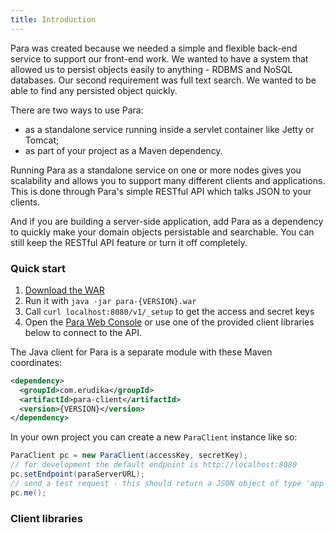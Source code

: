 ```yaml
---
title: Introduction
---
```


Para was created because we needed a simple and flexible back-end service to support our front-end work.
We wanted to have a system that allowed us to persist objects easily to anything - RDBMS and NoSQL databases.
Our second requirement was full text search. We wanted to be able to find any persisted object quickly.

There are two ways to use Para:
- as a standalone service running inside a servlet container like Jetty or Tomcat;
- as part of your project as a Maven dependency.

Running Para as a standalone service on one or more nodes gives you scalability and allows you to support
many different clients and applications. This is done through Para's simple RESTful API which talks JSON to your clients.

And if you are building a server-side application, add Para as a dependency to quickly make your domain objects
persistable and searchable. You can still keep the RESTful API feature or turn it off completely.

### Quick start

1. [Download the WAR](https://github.com/erudika/para/releases)
2. Run it with `java -jar para-{VERSION}.war`
3. Call `curl localhost:8080/v1/_setup` to get the access and secret keys
4. Open the [Para Web Console](https://console.paraio.org) or use one of the provided
client libraries below to connect to the API.

The Java client for Para is a separate module with these Maven coordinates:

```xml
<dependency>
  <groupId>com.erudika</groupId>
  <artifactId>para-client</artifactId>
  <version>{VERSION}</version>
</dependency>
```

In your own project you can create a new `ParaClient` instance like so:

```java
ParaClient pc = new ParaClient(accessKey, secretKey);
// for development the default endpoint is http://localhost:8080
pc.setEndpoint(paraServerURL);
// send a test request - this should return a JSON object of type 'app'
pc.me();
```

### Client libraries

<div class="row">
  <div class="col-sm-4 text-center">
		<a href="https://github.com/Erudika/para/tree/master/para-client" class="btn-client">
			<i class="devicon-java-plain-wordmark"></i>
		</a>
	</div>
  <div class="col-sm-4 text-center">
		<a href="https://github.com/Erudika/para-client-js" class="btn-client">
			<i class="devicon-javascript-plain"></i>
		</a>
	</div>
  <div class="col-sm-4 text-center">
		<a href="https://github.com/Erudika/para-client-php" class="btn-client">
			<i class="devicon-php-plain"></i>
		</a>
	</div>
</div>
<div class="row">
	<div class="col-sm-4 text-center">
		<a href="https://github.com/Erudika/para-client-csharp" class="btn-client">
			<i class="devicon-dot-net-plain-wordmark"></i>
		</a>
	</div>
  <div class="col-sm-4 text-center">
		<a href="https://github.com/Erudika/para-client-android" class="btn-client">
			<i class="devicon-android-plain-wordmark"></i>
		</a>
	</div>
  <div class="col-sm-4 text-center">
		<a href="https://github.com/Erudika/para-client-ios" class="btn-client">
			<i class="devicon-apple-original"></i>
		</a>
	</div>
</div>

